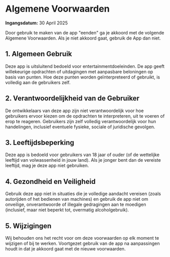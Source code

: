 # Algemene Voorwaarden

**Ingangsdatum:** 30 April 2025

Door gebruik te maken van de app "eenden" ga je akkoord met de volgende Algemene Voorwaarden. Als je niet akkoord gaat, gebruik de App dan niet.

## 1. Algemeen Gebruik

Deze app is uitsluitend bedoeld voor entertainmentdoeleinden. De app geeft willekeurige opdrachten of uitdagingen met aanpasbare beloningen op basis van punten. Hoe deze punten worden geïnterpreteerd of gebruikt, is volledig aan de gebruikers zelf.

## 2. Verantwoordelijkheid van de Gebruiker

De ontwikkelaars van deze app zijn niet verantwoordelijk voor hoe gebruikers ervoor kiezen om de opdrachten te interpreteren, uit te voeren of erop te reageren. Gebruikers zijn zelf volledig verantwoordelijk voor hun handelingen, inclusief eventuele fysieke, sociale of juridische gevolgen.

## 3. Leeftijdsbeperking

Deze app is bedoeld voor gebruikers van 18 jaar of ouder (of de wettelijke leeftijd van volwassenheid in jouw land). Als je jonger bent dan de vereiste leeftijd, mag je deze app niet gebruiken.

## 4. Gezondheid en Veiligheid

Gebruik deze app niet in situaties die je volledige aandacht vereisen (zoals autorijden of het bedienen van machines) en gebruik de app niet om onveilige, onverantwoorde of illegale gedragingen aan te moedigen (inclusief, maar niet beperkt tot, overmatig alcoholgebruik).

## 5. Wijzigingen

Wij behouden ons het recht voor om deze voorwaarden op elk moment te wijzigen of bij te werken. Voortgezet gebruik van de app na aanpassingen houdt in dat je akkoord gaat met de nieuwe voorwaarden.
